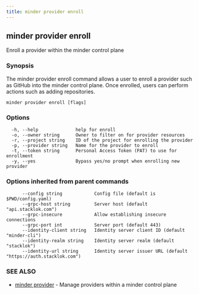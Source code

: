 ```yaml
---
title: minder provider enroll
---
```

## minder provider enroll

Enroll a provider within the minder control plane

### Synopsis

The minder provider enroll command allows a user to enroll a provider
such as GitHub into the minder control plane. Once enrolled, users can perform
actions such as adding repositories.

```
minder provider enroll [flags]
```

### Options

```
  -h, --help              help for enroll
  -o, --owner string      Owner to filter on for provider resources
  -r, --project string    ID of the project for enrolling the provider
  -p, --provider string   Name for the provider to enroll
  -t, --token string      Personal Access Token (PAT) to use for enrollment
  -y, --yes               Bypass yes/no prompt when enrolling new provider
```

### Options inherited from parent commands

```
      --config string            Config file (default is $PWD/config.yaml)
      --grpc-host string         Server host (default "api.stacklok.com")
      --grpc-insecure            Allow establishing insecure connections
      --grpc-port int            Server port (default 443)
      --identity-client string   Identity server client ID (default "minder-cli")
      --identity-realm string    Identity server realm (default "stacklok")
      --identity-url string      Identity server issuer URL (default "https://auth.stacklok.com")
```

### SEE ALSO

* [minder provider](minder_provider.md)	 - Manage providers within a minder control plane

